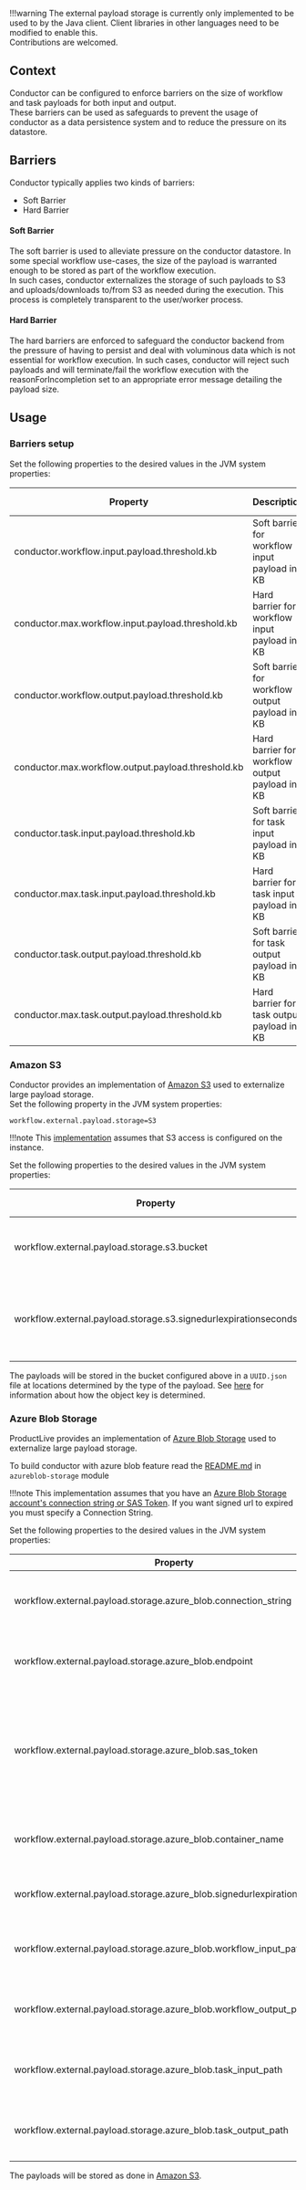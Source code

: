 !!!warning
    The external payload storage is currently only implemented to be used to by the Java client. Client libraries in other languages need to be modified to enable this.  
    Contributions are welcomed.

## Context
Conductor can be configured to enforce barriers on the size of workflow and task payloads for both input and output.  
These barriers can be used as safeguards to prevent the usage of conductor as a data persistence system and to reduce the pressure on its datastore.

## Barriers
Conductor typically applies two kinds of barriers:

* Soft Barrier
* Hard Barrier


#### Soft Barrier
The soft barrier is used to alleviate pressure on the conductor datastore. In some special workflow use-cases, the size of the payload is warranted enough to be stored as part of the workflow execution.  
In such cases, conductor externalizes the storage of such payloads to S3 and uploads/downloads to/from S3 as needed during the execution. This process is completely transparent to the user/worker process.  


#### Hard Barrier
The hard barriers are enforced to safeguard the conductor backend from the pressure of having to persist and deal with voluminous data which is not essential for workflow execution.
In such cases, conductor will reject such payloads and will terminate/fail the workflow execution with the reasonForIncompletion set to an appropriate error message detailing the payload size.

## Usage

### Barriers setup

Set the following properties to the desired values in the JVM system properties:

| Property | Description | default value |
| -- | -- | -- |
| conductor.workflow.input.payload.threshold.kb | Soft barrier for workflow input payload in KB | 5120 |
| conductor.max.workflow.input.payload.threshold.kb | Hard barrier for workflow input payload in KB | 10240 |
| conductor.workflow.output.payload.threshold.kb | Soft barrier for workflow output payload in KB | 5120 |
| conductor.max.workflow.output.payload.threshold.kb | Hard barrier for workflow output payload in KB | 10240 |
| conductor.task.input.payload.threshold.kb | Soft barrier for task input payload in KB | 3072 |
| conductor.max.task.input.payload.threshold.kb | Hard barrier for task input payload in KB | 10240 |
| conductor.task.output.payload.threshold.kb | Soft barrier for task output payload in KB | 3072 |
| conductor.max.task.output.payload.threshold.kb | Hard barrier for task output payload in KB | 10240 |

### Amazon S3

Conductor provides an implementation of [Amazon S3](https://aws.amazon.com/s3/) used to externalize large payload storage.  
Set the following property in the JVM system properties:
```
workflow.external.payload.storage=S3
```

!!!note
    This [implementation](https://github.com/Netflix/conductor/blob/master/core/src/main/java/com/netflix/conductor/core/utils/S3PayloadStorage.java#L44-L45) assumes that S3 access is configured on the instance.

Set the following properties to the desired values in the JVM system properties:

| Property | Description | default value |
| --- | --- | --- |
| workflow.external.payload.storage.s3.bucket | S3 bucket where the payloads will be stored | |
| workflow.external.payload.storage.s3.signedurlexpirationseconds | The expiration time in seconds of the signed url for the payload | 5 |

The payloads will be stored in the bucket configured above in a `UUID.json` file at locations determined by the type of the payload. See [here](https://github.com/Netflix/conductor/blob/master/core/src/main/java/com/netflix/conductor/core/utils/S3PayloadStorage.java#L149-L167) for information about how the object key is determined.

### Azure Blob Storage

ProductLive provides an implementation of [Azure Blob Storage](https://azure.microsoft.com/services/storage/blobs/) used to externalize large payload storage.  

To build conductor with azure blob feature read the [README.md](https://github.com/Netflix/conductor/blob/master/azureblob-storage/README.md) in `azureblob-storage` module 

!!!note
    This implementation assumes that you have an [Azure Blob Storage account's connection string or SAS Token](https://github.com/Azure/azure-sdk-for-java/blob/master/sdk/storage/azure-storage-blob/README.md).
    If you want signed url to expired you must specify a Connection String. 

Set the following properties to the desired values in the JVM system properties:

| Property | Description | default value |
| --- | --- | --- |
| workflow.external.payload.storage.azure_blob.connection_string | Azure Blob Storage connection string. Required to sign Url. | |
| workflow.external.payload.storage.azure_blob.endpoint | Azure Blob Storage endpoint. Optional if connection_string is set. | |
| workflow.external.payload.storage.azure_blob.sas_token | Azure Blob Storage SAS Token. Must have permissions `Read` and `Write` on Resource `Object` on Service `Blob`. Optional if connection_string is set. | |
| workflow.external.payload.storage.azure_blob.container_name | Azure Blob Storage container where the payloads will be stored | `conductor-payloads` |
| workflow.external.payload.storage.azure_blob.signedurlexpirationseconds | The expiration time in seconds of the signed url for the payload | 5 |
| workflow.external.payload.storage.azure_blob.workflow_input_path | Path prefix where workflows input will be stored with an random UUID filename | workflow/input/ |
| workflow.external.payload.storage.azure_blob.workflow_output_path | Path prefix where workflows output will be stored with an random UUID filename | workflow/output/ |
| workflow.external.payload.storage.azure_blob.task_input_path | Path prefix where tasks input will be stored with an random UUID filename | task/input/ |
| workflow.external.payload.storage.azure_blob.task_output_path | Path prefix where tasks output will be stored with an random UUID filename | task/output/ |

The payloads will be stored as done in [Amazon S3](https://github.com/Netflix/conductor/blob/master/core/src/main/java/com/netflix/conductor/core/utils/S3PayloadStorage.java#L149-L167).
